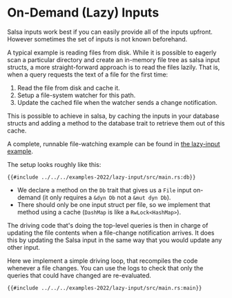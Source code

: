 # On-Demand (Lazy) Inputs

Salsa inputs work best if you can easily provide all of the inputs upfront.
However sometimes the set of inputs is not known beforehand.

A typical example is reading files from disk.
While it is possible to eagerly scan a particular directory and create an in-memory file tree as salsa input structs, a more straight-forward approach is to read the files lazily.
That is, when a query requests the text of a file for the first time:

1. Read the file from disk and cache it.
2. Setup a file-system watcher for this path.
3. Update the cached file when the watcher sends a change notification.

This is possible to achieve in salsa, by caching the inputs in your database structs and adding a method to the database trait to retrieve them out of this cache.

A complete, runnable file-watching example can be found in [the lazy-input example](https://github.com/salsa-rs/salsa/tree/master/examples-2022/lazy-input).

The setup looks roughly like this:

```rust,ignore
{{#include ../../../examples-2022/lazy-input/src/main.rs:db}}
```

- We declare a method on the `Db` trait that gives us a `File` input on-demand (it only requires a `&dyn Db` not a `&mut dyn Db`).
- There should only be one input struct per file, so we implement that method using a cache (`DashMap` is like a `RwLock<HashMap>`).

The driving code that's doing the top-level queries is then in charge of updating the file contents when a file-change notification arrives.
It does this by updating the Salsa input in the same way that you would update any other input.

Here we implement a simple driving loop, that recompiles the code whenever a file changes.
You can use the logs to check that only the queries that could have changed are re-evaluated.

```rust,ignore
{{#include ../../../examples-2022/lazy-input/src/main.rs:main}}
```
